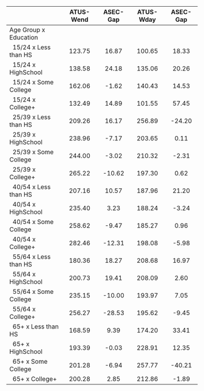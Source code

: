 
|                      |    ATUS-Wend |     ASEC-Gap |    ATUS-Wday |     ASEC-Gap |
| -------------------- | :----------: | :----------: | :----------: | :----------: |
| Age Group x Education |              |              |              |              |
| &nbsp;&nbsp;15/24 x Less than HS |       123.75 |        16.87 |       100.65 |        18.33 |
| &nbsp;&nbsp;15/24 x HighSchool |       138.58 |        24.18 |       135.06 |        20.26 |
| &nbsp;&nbsp;15/24 x Some College |       162.06 |        -1.62 |       140.43 |        14.53 |
| &nbsp;&nbsp;15/24 x College+ |       132.49 |        14.89 |       101.55 |        57.45 |
| &nbsp;&nbsp;25/39 x Less than HS |       209.26 |        16.17 |       256.89 |       -24.20 |
| &nbsp;&nbsp;25/39 x HighSchool |       238.96 |        -7.17 |       203.65 |         0.11 |
| &nbsp;&nbsp;25/39 x Some College |       244.00 |        -3.02 |       210.32 |        -2.31 |
| &nbsp;&nbsp;25/39 x College+ |       265.22 |       -10.62 |       197.30 |         0.62 |
| &nbsp;&nbsp;40/54 x Less than HS |       207.16 |        10.57 |       187.96 |        21.20 |
| &nbsp;&nbsp;40/54 x HighSchool |       235.40 |         3.23 |       188.24 |        -3.24 |
| &nbsp;&nbsp;40/54 x Some College |       258.62 |        -9.47 |       185.27 |         0.96 |
| &nbsp;&nbsp;40/54 x College+ |       282.46 |       -12.31 |       198.08 |        -5.98 |
| &nbsp;&nbsp;55/64 x Less than HS |       180.36 |        18.27 |       208.68 |        16.97 |
| &nbsp;&nbsp;55/64 x HighSchool |       200.73 |        19.41 |       208.09 |         2.60 |
| &nbsp;&nbsp;55/64 x Some College |       235.15 |       -10.00 |       193.97 |         7.05 |
| &nbsp;&nbsp;55/64 x College+ |       256.27 |       -28.53 |       195.62 |        -9.45 |
| &nbsp;&nbsp;65+ x Less than HS |       168.59 |         9.39 |       174.20 |        33.41 |
| &nbsp;&nbsp;65+ x HighSchool |       193.39 |        -0.03 |       228.91 |        12.35 |
| &nbsp;&nbsp;65+ x Some College |       201.28 |        -6.94 |       257.77 |       -40.21 |
| &nbsp;&nbsp;65+ x College+ |       200.28 |         2.85 |       212.86 |        -1.89 |

